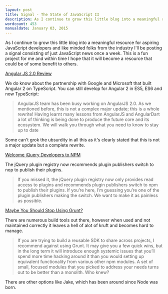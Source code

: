 ```yaml
---
layout: post
title: Signal - The State of JavaScript II
description: As I continue to grow this little blog into a meaningful resource for aspiring JavaScript developers and like minded folks from the industry I'll be posting a signal consisting of just JavaScript news once a week.
wordcount: 453
manualdate: January 03, 2015
---
```


As I continue to grow this little blog into a meaningful resource for aspiring JavaScript developers and like minded folks from the industry I'll be posting a signal consisting of just JavaScript news once a week. This is a fun project for me and within time I hope that it will become a resource that could be of some benefit to others.

[Angular JS 2.0 Review](http://ng-learn.org/2014/03/AngularJS-2-Status-Preview/)

We do know about the partnership with Google and Microsoft that built Angular 2 on TypeScript. You can still develop for Angular 2 in ES5, ES6 and now TypeScript:

> AngularJS team has been busy working on AngularJS 2.0. As we mentioned before, this is not a complex major update; this is a whole rewrite! Having learnt many lessons from AngularJS and AngularDart a lot of thinking is being done to produce the future core and its ecosystem. We will walk you through what you need to know to stay up to date

Some can't grok the ubsurdity in all this as it's clearly stated that this is not a major update but a complete rewrite. 

[Welcome jQuery Developers to NPM](http://blog.npmjs.org/post/111475741445/publishing-your-jquery-plugin-to-npm-the-quick)

The jQuery plugin registry now recommends plugin publishers switch to nop to publish their plugins.

> If you missed it, the jQuery plugin registry now only provides read access to plugins and recommends plugin publishers switch to npm to publish their plugins. If you’re here, I’m guessing you’re one of the plugin publishers making the switch. We want to make it as painless as possible.

[Maybe You Should Stop Using Grunt?](https://medium.com/@nickheiner/maybe-you-should-stop-using-grunt-40ac57fd6ad9)

There are numerous build tools out there, however when used and not maintained correctly it leaves a hell of alot of kruft and becomes hard to manage.

> If you are trying to build a reusable SDK to share across projects, I recommend against using Grunt. It may give you a few quick wins, but in the long term it will introduce enough systemic issues that you’ll spend more time hacking around it than you would setting up equivalent functionality from various other npm modules. A set of small, focused modules that you picked to address your needs turns out to be better than a monolith. Who knew?

There are other options like Jake, which has been around since Node was born.

